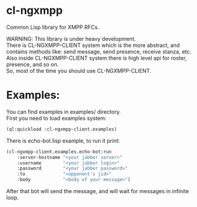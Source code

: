 cl-ngxmpp
=========

Common Lisp library for XMPP RFCs.

WARNING: This library is under heavy development.  
There is CL-NGXMPP-CLIENT system which is the more abstract, and contains 
methods like: send message, send presence, receive stanza, etc.  
Also inside CL-NGXMPP-CLIENT system there is high level api for roster, 
presence, and so on.  
So, most of the time you should use CL-NGXMPP-CLIENT.

Examples:
=========

You can find examples in examples/ directory.  
First you need to load examples system:  
```commonlisp
(ql:quickload :cl-ngxmpp-client.examples)
```  
There is echo-bot.lisp example, to run it print:   
```commonlisp
(cl-ngxmpp-client.examples.echo-bot:run  
    :server-hostname "<your jabber server>"  
    :username        "<your jabber login>"  
    :password        "<your jabber password>"  
    :to              "<opponent's jid>"  
    :body            "<body of your message>")  
```  
    
After that bot will send the message, and will wait for messages in infinite loop.  
